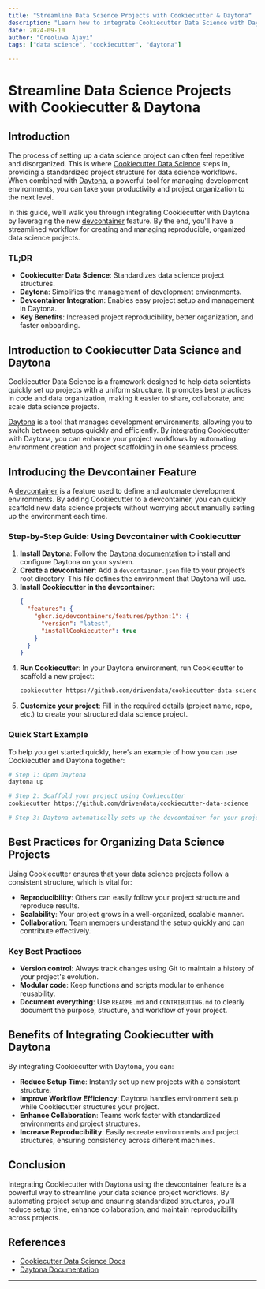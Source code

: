 ```yaml
---
title: "Streamline Data Science Projects with Cookiecutter & Daytona"
description: "Learn how to integrate Cookiecutter Data Science with Daytona for standardized, efficient project workflows."
date: 2024-09-10
author: "Oreoluwa Ajayi"
tags: ["data science", "cookiecutter", "daytona"]

---
```


# Streamline Data Science Projects with Cookiecutter & Daytona

## Introduction

The process of setting up a data science project can often feel repetitive and disorganized. This is where [Cookiecutter Data Science](https://cookiecutter-data-science.drivendata.org/) steps in, providing a standardized project structure for data science workflows. When combined with [Daytona](https://www.daytona.io/sitemap-definitions.xml), a powerful tool for managing development environments, you can take your productivity and project organization to the next level.

In this guide, we’ll walk you through integrating Cookiecutter with Daytona by leveraging the new [devcontainer](https://www.daytona.io/sitemap-dotfiles.xml) feature. By the end, you'll have a streamlined workflow for creating and managing reproducible, organized data science projects.

### TL;DR

- **Cookiecutter Data Science**: Standardizes data science project structures.
- **Daytona**: Simplifies the management of development environments.
- **Devcontainer Integration**: Enables easy project setup and management in Daytona.
- **Key Benefits**: Increased project reproducibility, better organization, and faster onboarding.

## Introduction to Cookiecutter Data Science and Daytona

Cookiecutter Data Science is a framework designed to help data scientists quickly set up projects with a uniform structure. It promotes best practices in code and data organization, making it easier to share, collaborate, and scale data science projects.

[Daytona](https://www.daytona.io/sitemap-definitions.xml) is a tool that manages development environments, allowing you to switch between setups quickly and efficiently. By integrating Cookiecutter with Daytona, you can enhance your project workflows by automating environment creation and project scaffolding in one seamless process.

## Introducing the Devcontainer Feature

A [devcontainer](https://containers.dev/implementors/features/) is a feature used to define and automate development environments. By adding Cookiecutter to a devcontainer, you can quickly scaffold new data science projects without worrying about manually setting up the environment each time.

### Step-by-Step Guide: Using Devcontainer with Cookiecutter

1. **Install Daytona**: Follow the [Daytona documentation](https://daytona.io/docs) to install and configure Daytona on your system.
2. **Create a devcontainer**: Add a `devcontainer.json` file to your project’s root directory. This file defines the environment that Daytona will use.
3. **Install Cookiecutter in the devcontainer**:
   ```json
   {
     "features": {
       "ghcr.io/devcontainers/features/python:1": {
         "version": "latest",
         "installCookiecutter": true
       }
     }
   }
   ```
4. **Run Cookiecutter**: In your Daytona environment, run Cookiecutter to scaffold a new project:
   ```bash
   cookiecutter https://github.com/drivendata/cookiecutter-data-science
   ```
5. **Customize your project**: Fill in the required details (project name, repo, etc.) to create your structured data science project.

### Quick Start Example

To help you get started quickly, here’s an example of how you can use Cookiecutter and Daytona together:

```bash
# Step 1: Open Daytona
daytona up

# Step 2: Scaffold your project using Cookiecutter
cookiecutter https://github.com/drivendata/cookiecutter-data-science

# Step 3: Daytona automatically sets up the devcontainer for your project
```

## Best Practices for Organizing Data Science Projects

Using Cookiecutter ensures that your data science projects follow a consistent structure, which is vital for:
- **Reproducibility**: Others can easily follow your project structure and reproduce results.
- **Scalability**: Your project grows in a well-organized, scalable manner.
- **Collaboration**: Team members understand the setup quickly and can contribute effectively.

### Key Best Practices

- **Version control**: Always track changes using Git to maintain a history of your project's evolution.
- **Modular code**: Keep functions and scripts modular to enhance reusability.
- **Document everything**: Use `README.md` and `CONTRIBUTING.md` to clearly document the purpose, structure, and workflow of your project.

## Benefits of Integrating Cookiecutter with Daytona

By integrating Cookiecutter with Daytona, you can:

- **Reduce Setup Time**: Instantly set up new projects with a consistent structure.
- **Improve Workflow Efficiency**: Daytona handles environment setup while Cookiecutter structures your project.
- **Enhance Collaboration**: Teams work faster with standardized environments and project structures.
- **Increase Reproducibility**: Easily recreate environments and project structures, ensuring consistency across different machines.

## Conclusion

Integrating Cookiecutter with Daytona using the devcontainer feature is a powerful way to streamline your data science project workflows. By automating project setup and ensuring standardized structures, you’ll reduce setup time, enhance collaboration, and maintain reproducibility across projects.

## References

- [Cookiecutter Data Science Docs](https://cookiecutter-data-science.drivendata.org/)
- [Daytona Documentation](https://daytona.io/docs)

---
